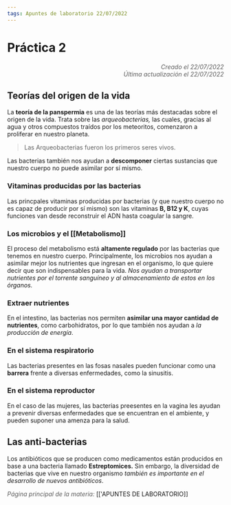 ```yaml
---
tags: Apuntes de laboratorio 22/07/2022
---
```


# Práctica 2
<div style="text-align: right; opacity: 0.7; font-style: italic;">Creado el 22/07/2022</div>
<div style="text-align: right; opacity: 0.7; font-style: italic;">Última actualización el 22/07/2022</div>

## Teorías del origen de la vida

La **teoría de la panspermia** es una de las teorías más destacadas sobre el origen de la vida. Trata sobre las *arqueobacterias,* las cuales, gracias al agua y otros compuestos traídos por los meteoritos, comenzaron a proliferar en nuestro planeta.

> Las Arqueobacterias fueron los primeros seres vivos.

Las bacterias también nos ayudan a **descomponer** ciertas sustancias que nuestro cuerpo no puede asimilar por sí mismo.

### Vitaminas producidas por las bacterias

Las princpales vitaminas producidas por bacterias (y que nuestro cuerpo no es capaz de producir por sí mismo) son las vitaminas **B, B12 y K**, cuyas funciones van desde reconstruir el ADN hasta coagular la sangre.

### Los microbios y el [[Metabolismo]]

El proceso del metabolismo está **altamente regulado** por las bacterias que tenemos en nuestro cuerpo. Principalmente, los microbios nos ayudan a asimilar mejor los nutrientes que ingresan en el organismo, lo que quiere decir que son indispensables para la vida. *Nos ayudan a transportar nutrientes por el torrente sanguíneo y al almacenamiento de estos en los órganos.*

### Extraer nutrientes

En el intestino, las bacterias nos permiten **asimilar una mayor cantidad de nutrientes**, como carbohidratos, por lo que también nos ayudan a *la producción de energía*.

### En el sistema respiratorio

Las bacterias presentes en las fosas nasales pueden funcionar como una **barrera** frente a diversas enfermedades, como la sinusitis.

### En el sistema reproductor

En el caso de las mujeres, las bacterias preesentes en la vagina les ayudan a prevenir diversas enfermedades que se encuentran en el ambiente, y pueden suponer una amenza para la salud.

## Las anti-bacterias

Los antibióticos que se producen como medicamentos están producidos en base a una bacteria llamado **Estreptomices.** Sin embargo, la diversidad de bacterias que vive en nuestro organismo *también es importante en el desarrollo de nuevos antibióticos*.

<span style="opacity: 0.7; font-style: italic;">Página principal de la materia:</span> [['APUNTES DE LABORATORIO]]